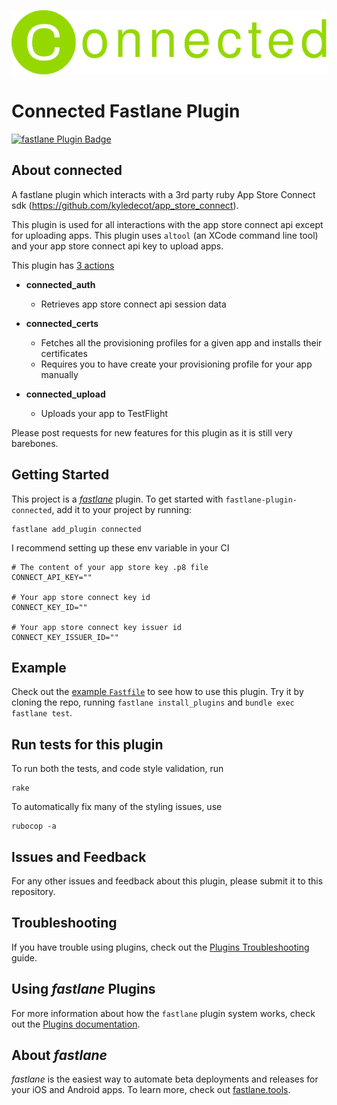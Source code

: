 ![fastlane Plugin Badge](./readme_assets/logo.png)

# Connected Fastlane Plugin

[![fastlane Plugin Badge](https://rawcdn.githack.com/fastlane/fastlane/master/fastlane/assets/plugin-badge.svg)](https://rubygems.org/gems/fastlane-plugin-connected)

## About connected

A fastlane plugin which interacts with a 3rd party ruby App Store Connect sdk (https://github.com/kyledecot/app_store_connect).

This plugin is used for all interactions with the app store connect api except for uploading apps. This plugin uses `altool` (an XCode command line tool) and your app store connect api key to upload apps.

This plugin has [3 actions](lib/fastlane/plugin/connected/actions)

- **connected_auth**

  - Retrieves app store connect api session data

- **connected_certs**

  - Fetches all the provisioning profiles for a given app and installs their certificates
  - Requires you to have create your provisioning profile for your app manually

- **connected_upload**
  - Uploads your app to TestFlight

Please post requests for new features for this plugin as it is still very barebones.

## Getting Started

This project is a [_fastlane_](https://github.com/fastlane/fastlane) plugin. To get started with `fastlane-plugin-connected`, add it to your project by running:

```shell
fastlane add_plugin connected
```

I recommend setting up these env variable in your CI

```shell
# The content of your app store key .p8 file
CONNECT_API_KEY=""

# Your app store connect key id
CONNECT_KEY_ID=""

# Your app store connect key issuer id
CONNECT_KEY_ISSUER_ID=""
```

## Example

Check out the [example `Fastfile`](fastlane/Fastfile) to see how to use this plugin. Try it by cloning the repo, running `fastlane install_plugins` and `bundle exec fastlane test`.

## Run tests for this plugin

To run both the tests, and code style validation, run

```
rake
```

To automatically fix many of the styling issues, use

```
rubocop -a
```

## Issues and Feedback

For any other issues and feedback about this plugin, please submit it to this repository.

## Troubleshooting

If you have trouble using plugins, check out the [Plugins Troubleshooting](https://docs.fastlane.tools/plugins/plugins-troubleshooting/) guide.

## Using _fastlane_ Plugins

For more information about how the `fastlane` plugin system works, check out the [Plugins documentation](https://docs.fastlane.tools/plugins/create-plugin/).

## About _fastlane_

_fastlane_ is the easiest way to automate beta deployments and releases for your iOS and Android apps. To learn more, check out [fastlane.tools](https://fastlane.tools).
